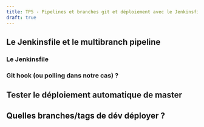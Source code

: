 ```yaml
---
title: TP5 - Pipelines et branches git et déploiement avec le Jenkinsfile
draft: true
---
```





## Le Jenkinsfile et le multibranch pipeline


### Le Jenkinsfile

### Git hook (ou polling dans notre cas) ?

## Tester le déploiement automatique de master

## Quelles branches/tags de dév déployer ?


<!-- Une bonne solution : déployer toutes les pull/merge requests -->